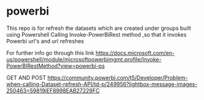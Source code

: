 # powerbi
This repo is for refresh the datasets which are created under groups built using Powershell
Calling Invoke-PowerBiRest method ,so that it invokes Powerbi url's and url refreshes

For further info go through this link
https://docs.microsoft.com/en-us/powershell/module/microsoftpowerbimgmt.profile/Invoke-PowerBIRestMethod?view=powerbi-ps



GET AND POST 
https://community.powerbi.com/t5/Developer/Problem-when-calling-Dataset-refresh-API/td-p/249956?lightbox-message-images-250463=59819iEF8998EAB27229FC
